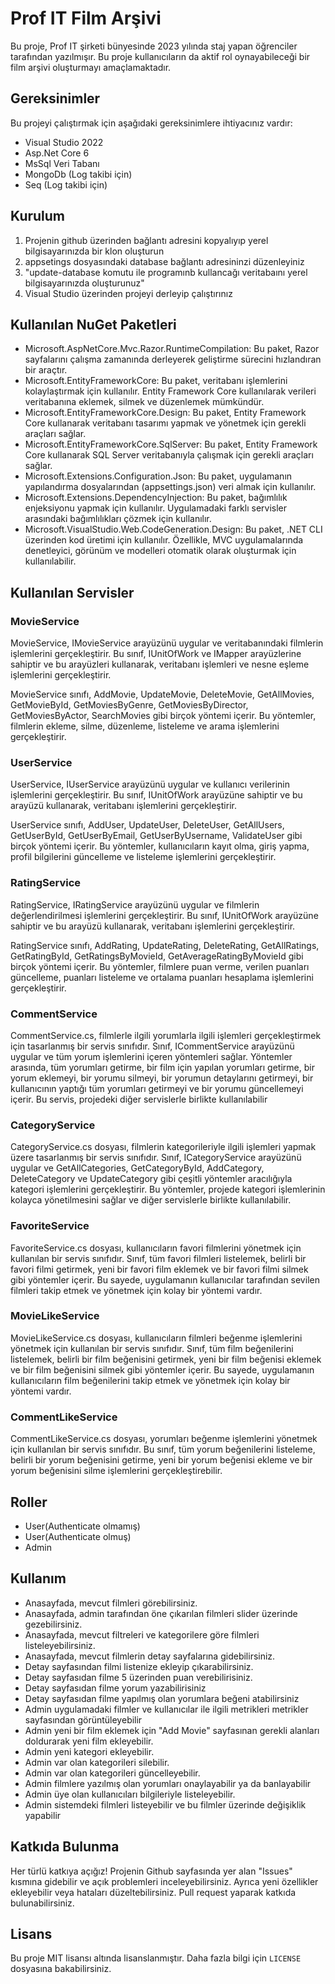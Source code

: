 # Prof IT Film Arşivi

Bu proje, Prof IT şirketi bünyesinde 2023 yılında staj yapan öğrenciler tarafından yazılmışır. Bu proje kullanıcıların da aktif rol oynayabileceği bir film arşivi oluşturmayı amaçlamaktadır.

## Gereksinimler

Bu projeyi çalıştırmak için aşağıdaki gereksinimlere ihtiyacınız vardır:
- Visual Studio 2022
- Asp.Net Core 6
- MsSql Veri Tabanı
- MongoDb (Log takibi için)
- Seq (Log takibi için)

## Kurulum

1. Projenin github üzerinden bağlantı adresini kopyalıyıp yerel bilgisayarınızda bir klon oluşturun
2. appsetings dosyasındaki database bağlantı adresininzi düzenleyiniz
3. "update-database komutu ile programınb kullancağı veritabaını yerel bilgisayarınızda oluşturunuz"
4. Visual Studio üzerinden projeyi derleyip çalıştırınız

## Kullanılan NuGet Paketleri

- Microsoft.AspNetCore.Mvc.Razor.RuntimeCompilation: Bu paket, Razor sayfalarını çalışma zamanında derleyerek geliştirme sürecini hızlandıran bir araçtır.
- Microsoft.EntityFrameworkCore: Bu paket, veritabanı işlemlerini kolaylaştırmak için kullanılır. Entity Framework Core kullanılarak verileri veritabanına eklemek, silmek ve düzenlemek mümkündür.
- Microsoft.EntityFrameworkCore.Design: Bu paket, Entity Framework Core kullanarak veritabanı tasarımı yapmak ve yönetmek için gerekli araçları sağlar.
- Microsoft.EntityFrameworkCore.SqlServer: Bu paket, Entity Framework Core kullanarak SQL Server veritabanıyla çalışmak için gerekli araçları sağlar.
- Microsoft.Extensions.Configuration.Json: Bu paket, uygulamanın yapılandırma dosyalarından (appsettings.json) veri almak için kullanılır.
- Microsoft.Extensions.DependencyInjection: Bu paket, bağımlılık enjeksiyonu yapmak için kullanılır. Uygulamadaki farklı servisler arasındaki bağımlılıkları çözmek için kullanılır.
- Microsoft.VisualStudio.Web.CodeGeneration.Design: Bu paket, .NET CLI üzerinden kod üretimi için kullanılır. Özellikle, MVC uygulamalarında denetleyici, görünüm ve modelleri otomatik olarak oluşturmak için kullanılabilir.

## Kullanılan Servisler

### MovieService
MovieService, IMovieService arayüzünü uygular ve veritabanındaki filmlerin işlemlerini gerçekleştirir. Bu sınıf, IUnitOfWork ve IMapper arayüzlerine sahiptir ve bu arayüzleri kullanarak, veritabanı işlemleri ve nesne eşleme işlemlerini gerçekleştirir.

MovieService sınıfı, AddMovie, UpdateMovie, DeleteMovie, GetAllMovies, GetMovieById, GetMoviesByGenre, GetMoviesByDirector, GetMoviesByActor, SearchMovies gibi birçok yöntemi içerir. Bu yöntemler, filmlerin ekleme, silme, düzenleme, listeleme ve arama işlemlerini gerçekleştirir.

### UserService 
UserService, IUserService arayüzünü uygular ve kullanıcı verilerinin işlemlerini gerçekleştirir. Bu sınıf, IUnitOfWork arayüzüne sahiptir ve bu arayüzü kullanarak, veritabanı işlemlerini gerçekleştirir.

UserService sınıfı, AddUser, UpdateUser, DeleteUser, GetAllUsers, GetUserById, GetUserByEmail, GetUserByUsername, ValidateUser gibi birçok yöntemi içerir. Bu yöntemler, kullanıcıların kayıt olma, giriş yapma, profil bilgilerini güncelleme ve listeleme işlemlerini gerçekleştirir.

### RatingService
RatingService, IRatingService arayüzünü uygular ve filmlerin değerlendirilmesi işlemlerini gerçekleştirir. Bu sınıf, IUnitOfWork arayüzüne sahiptir ve bu arayüzü kullanarak, veritabanı işlemlerini gerçekleştirir.

RatingService sınıfı, AddRating, UpdateRating, DeleteRating, GetAllRatings, GetRatingById, GetRatingsByMovieId, GetAverageRatingByMovieId gibi birçok yöntemi içerir. Bu yöntemler, filmlere puan verme, verilen puanları güncelleme, puanları listeleme ve ortalama puanları hesaplama işlemlerini gerçekleştirir.

### CommentService
CommentService.cs, filmlerle ilgili yorumlarla ilgili işlemleri gerçekleştirmek için tasarlanmış bir servis sınıfıdır. Sınıf, ICommentService arayüzünü uygular ve tüm yorum işlemlerini içeren yöntemleri sağlar. Yöntemler arasında, tüm yorumları getirme, bir film için yapılan yorumları getirme, bir yorum eklemeyi, bir yorumu silmeyi, bir yorumun detaylarını getirmeyi, bir kullanıcının yaptığı tüm yorumları getirmeyi ve bir yorumu güncellemeyi içerir. Bu servis, projedeki diğer servislerle birlikte kullanılabilir


### CategoryService
 CategoryService.cs dosyası, filmlerin kategorileriyle ilgili işlemleri yapmak üzere tasarlanmış bir servis sınıfıdır. Sınıf, ICategoryService arayüzünü uygular ve GetAllCategories, GetCategoryById, AddCategory, DeleteCategory ve UpdateCategory gibi çeşitli yöntemler aracılığıyla kategori işlemlerini gerçekleştirir. Bu yöntemler, projede kategori işlemlerinin kolayca yönetilmesini sağlar ve diğer servislerle birlikte kullanılabilir.

### FavoriteService
 FavoriteService.cs dosyası, kullanıcıların favori filmlerini yönetmek için kullanılan bir servis sınıfıdır. Sınıf, tüm favori filmleri listelemek, belirli bir favori filmi getirmek, yeni bir favori film eklemek ve bir favori filmi silmek gibi yöntemler içerir. Bu sayede, uygulamanın kullanıcılar tarafından sevilen filmleri takip etmek ve yönetmek için kolay bir yöntemi vardır.

### MovieLikeService
MovieLikeService.cs dosyası, kullanıcıların filmleri beğenme işlemlerini yönetmek için kullanılan bir servis sınıfıdır. Sınıf, tüm film beğenilerini listelemek, belirli bir film beğenisini getirmek, yeni bir film beğenisi eklemek ve bir film beğenisini silmek gibi yöntemler içerir. Bu sayede, uygulamanın kullanıcıların film beğenilerini takip etmek ve yönetmek için kolay bir yöntemi vardır.

### CommentLikeService
CommentLikeService.cs dosyası, yorumları beğenme işlemlerini yönetmek için kullanılan bir servis sınıfıdır. Bu sınıf, tüm yorum beğenilerini listeleme, belirli bir yorum beğenisini getirme, yeni bir yorum beğenisi ekleme ve bir yorum beğenisini silme işlemlerini gerçekleştirebilir.
## Roller


- User(Authenticate olmamış)
- User(Authenticate olmuş)
- Admin  


## Kullanım

- Anasayfada, mevcut filmleri görebilirsiniz.
- Anasayfada, admin tarafından öne çıkarılan filmleri slider üzerinde gezebilirsiniz.
- Anasayfada, mevcut filtreleri ve kategorilere göre filmleri listeleyebilirsiniz.
- Anasayfada, mevcut filmlerin detay sayfalarına gidebilirsiniz.
- Detay sayfasından filmi listenize ekleyip çıkarabilirsiniz.
- Detay sayfasıdan filme 5 üzerinden puan verebilirisiniz.
- Detay sayfasıdan filme yorum yazabilirisiniz
- Detay sayfasıdan filme yapılmış olan yorumlara beğeni atabilirsiniz
- Admin uygulamadaki filmler ve kullanıcılar ile ilgili metrikleri metrikler sayfasından görüntüleyebilir
- Admin yeni bir film eklemek için "Add Movie" sayfasınan gerekli alanları doldurarak yeni film ekleyebilir.
- Admin yeni kategori ekleyebilir.
- Admin var olan kategorileri silebilir.
- Admin var olan kategorileri güncelleyebilir.
- Admin filmlere yazılmış olan yorumları onaylayabilir ya da banlayabilir
- Admin üye olan kullanıcıları bilgileriyle listeleyebilir.
- Admin sistemdeki filmleri listeyebilir ve bu filmler üzerinde değişiklik yapabilir

## Katkıda Bulunma

Her türlü katkıya açığız! Projenin Github sayfasında yer alan "Issues" kısmına gidebilir ve açık problemleri inceleyebilirsiniz. Ayrıca yeni özellikler ekleyebilir veya hataları düzeltebilirsiniz. Pull request yaparak katkıda bulunabilirsiniz.

## Lisans

Bu proje MIT lisansı altında lisanslanmıştır. Daha fazla bilgi için `LICENSE` dosyasına bakabilirsiniz.
